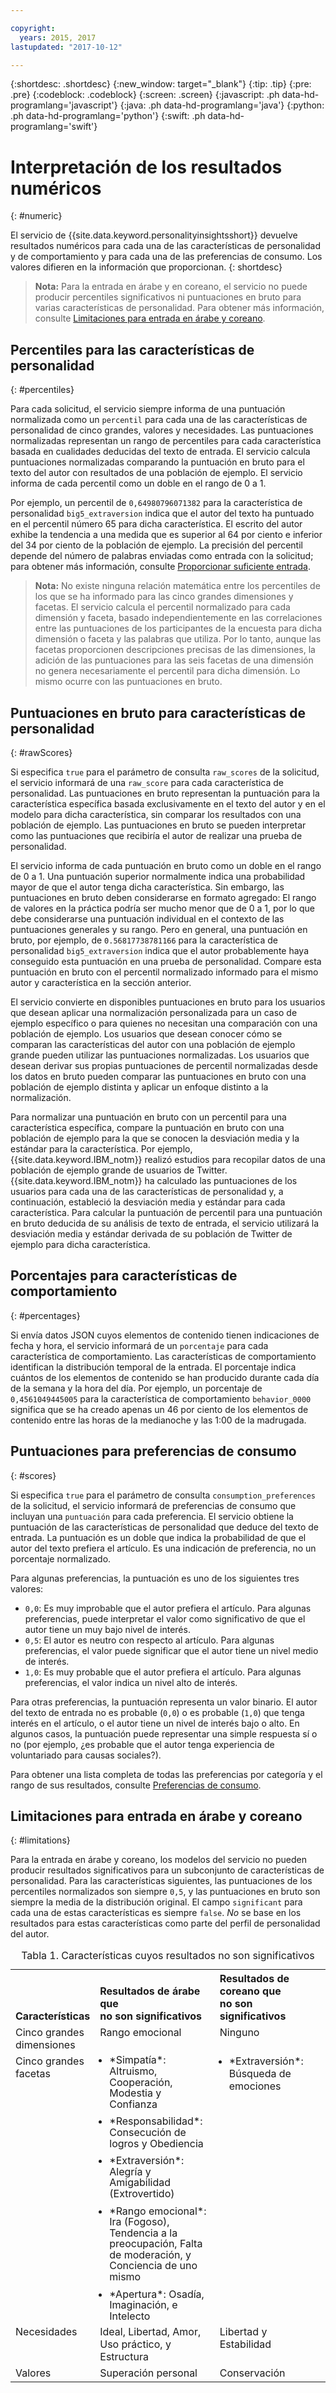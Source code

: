 ```yaml
---

copyright:
  years: 2015, 2017
lastupdated: "2017-10-12"

---
```


{:shortdesc: .shortdesc}
{:new_window: target="_blank"}
{:tip: .tip}
{:pre: .pre}
{:codeblock: .codeblock}
{:screen: .screen}
{:javascript: .ph data-hd-programlang='javascript'}
{:java: .ph data-hd-programlang='java'}
{:python: .ph data-hd-programlang='python'}
{:swift: .ph data-hd-programlang='swift'}

# Interpretación de los resultados numéricos
{: #numeric}

El servicio de {{site.data.keyword.personalityinsightsshort}} devuelve resultados numéricos para cada una de las características de personalidad y de comportamiento y para cada una de las preferencias de consumo. Los valores difieren en la información que proporcionan.
{: shortdesc}

> **Nota:** Para la entrada en árabe y en coreano, el servicio no puede producir percentiles significativos ni puntuaciones en bruto para varias características de personalidad. Para obtener más información, consulte [Limitaciones para entrada en árabe y coreano](#limitations).

## Percentiles para las características de personalidad
{: #percentiles}

Para cada solicitud, el servicio siempre informa de una puntuación normalizada como un `percentil` para cada una de las características de personalidad de cinco grandes, valores y necesidades. Las puntuaciones normalizadas representan un rango de percentiles para cada característica basada en cualidades deducidas del texto de entrada. El servicio calcula puntuaciones normalizadas comparando la puntuación en bruto para el texto del autor con resultados de una población de ejemplo. El servicio informa de cada percentil como un doble en el rango de 0 a 1.

Por ejemplo, un percentil de `0,64980796071382` para la característica de personalidad `big5_extraversion` indica que el autor del texto ha puntuado en el percentil número 65 para dicha característica. El escrito del autor exhibe la tendencia a una medida que es superior al 64 por ciento e inferior del 34 por ciento de la población de ejemplo. La precisión del percentil depende del número de palabras enviadas como entrada con la solicitud; para obtener más información, consulte [Proporcionar suficiente entrada](/docs/services/personality-insights/input.html#sufficient).

> **Nota:** No existe ninguna relación matemática entre los percentiles de los que se ha informado para las cinco grandes dimensiones y facetas. El servicio calcula el percentil normalizado para cada dimensión y faceta, basado independientemente en las correlaciones entre las puntuaciones de los participantes de la encuesta para dicha dimensión o faceta y las palabras que utiliza. Por lo tanto, aunque las facetas proporcionen descripciones precisas de las dimensiones, la adición de las puntuaciones para las seis facetas de una dimensión no genera necesariamente el percentil para dicha dimensión. Lo mismo ocurre con las puntuaciones en bruto.

## Puntuaciones en bruto para características de personalidad
{: #rawScores}

Si especifica `true` para el parámetro de consulta `raw_scores` de la solicitud, el servicio informará de una `raw_score` para cada característica de personalidad. Las puntuaciones en bruto representan la puntuación para la característica específica basada exclusivamente en el texto del autor y en el modelo para dicha característica, sin comparar los resultados con una población de ejemplo. Las puntuaciones en bruto se pueden interpretar como las puntuaciones que recibiría el autor de realizar una prueba de personalidad.

El servicio informa de cada puntuación en bruto como un doble en el rango de 0 a 1. Una puntuación superior normalmente indica una probabilidad mayor de que el autor tenga dicha característica. Sin embargo, las puntuaciones en bruto deben considerarse en formato agregado: El rango de valores en la práctica podría ser mucho menor que de 0 a 1, por lo que debe considerarse una puntuación individual en el contexto de las puntuaciones generales y su rango. Pero en general, una puntuación en bruto, por ejemplo, de `0.56817738781166` para la característica de personalidad `big5_extraversion` indica que el autor probablemente haya conseguido esta puntuación en una prueba de personalidad. Compare esta puntuación en bruto con el percentil normalizado informado para el mismo autor y característica en la sección anterior.

El servicio convierte en disponibles puntuaciones en bruto para los usuarios que desean aplicar una normalización personalizada para un caso de ejemplo específico o para quienes no necesitan una comparación con una población de ejemplo. Los usuarios que desean conocer cómo se comparan las características del autor con una población de ejemplo grande pueden utilizar las puntuaciones normalizadas. Los usuarios que desean derivar sus propias puntuaciones de percentil normalizadas desde los datos en bruto pueden comparar las puntuaciones en bruto con una población de ejemplo distinta y aplicar un enfoque distinto a la normalización.

Para normalizar una puntuación en bruto con un percentil para una característica específica, compare la puntuación en bruto con una población de ejemplo para la que se conocen la desviación media y la estándar para la característica. Por ejemplo, {{site.data.keyword.IBM_notm}} realizó estudios para recopilar datos de una población de ejemplo grande de usuarios de Twitter. {{site.data.keyword.IBM_notm}} ha calculado las puntuaciones de los usuarios para cada una de las características de personalidad y, a continuación, estableció la desviación media y estándar para cada característica. Para calcular la puntuación de percentil para una puntuación en bruto deducida de su análisis de texto de entrada, el servicio utilizará la desviación media y estándar derivada de su población de Twitter de ejemplo para dicha característica.

## Porcentajes para características de comportamiento
{: #percentages}

Si envía datos JSON cuyos elementos de contenido tienen indicaciones de fecha y hora, el servicio informará de un `porcentaje` para cada característica de comportamiento. Las características de comportamiento identifican la distribución temporal de la entrada. El porcentaje indica cuántos de los elementos de contenido se han producido durante cada día de la semana y la hora del día. Por ejemplo, un porcentaje de `0,4561049445005` para la característica de comportamiento `behavior_0000` significa que se ha creado apenas un 46 por ciento de los elementos de contenido entre las horas de la medianoche y las 1:00 de la madrugada.

## Puntuaciones para preferencias de consumo
{: #scores}

Si especifica `true` para el parámetro de consulta `consumption_preferences` de la solicitud, el servicio informará de preferencias de consumo que incluyan una `puntuación` para cada preferencia. El servicio obtiene la puntuación de las características de personalidad que deduce del texto de entrada. La puntuación es un doble que indica la probabilidad de que el autor del texto prefiera el artículo. Es una indicación de preferencia, no un porcentaje normalizado.

Para algunas preferencias, la puntuación es uno de los siguientes tres valores:

-   `0,0`: Es muy improbable que el autor prefiera el artículo. Para algunas preferencias, puede interpretar el valor como significativo de que el autor tiene un muy bajo nivel de interés.
-   `0,5`: El autor es neutro con respecto al artículo. Para algunas preferencias, el valor puede significar que el autor tiene un nivel medio de interés.
-   `1,0`: Es muy probable que el autor prefiera el artículo. Para algunas preferencias, el valor indica un nivel alto de interés.

Para otras preferencias, la puntuación representa un valor binario. El autor del texto de entrada no es probable (`0,0`) o es probable (`1,0`) que tenga interés en el artículo, o el autor tiene un nivel de interés bajo o alto. En algunos casos, la puntuación puede representar una simple respuesta sí o no (por ejemplo, ¿es probable que el autor tenga experiencia de voluntariado para causas sociales?).

Para obtener una lista completa de todas las preferencias por categoría y el rango de sus resultados, consulte [Preferencias de consumo](/docs/services/personality-insights/preferences.html).

## Limitaciones para entrada en árabe y coreano
{: #limitations}

Para la entrada en árabe y coreano, los modelos del servicio no pueden producir resultados significativos para un subconjunto de características de personalidad. Para las características siguientes, las puntuaciones de los percentiles normalizados son siempre `0,5`, y las puntuaciones en bruto son siempre la media de la distribución original. El campo `significant` para cada una de estas características es siempre `false`. *No* se base en los resultados para estas características como parte del perfil de personalidad del autor.

<table>
  <caption>Tabla 1. Características cuyos resultados no son significativos</caption>
  <tr>
    <th style="text-align:left; vertical-align:bottom">
      Características
    </th>
    <th style="text-align:left; vertical-align:bottom; width:40%">
      Resultados de árabe que<br/>no son significativos
    </th>
    <th style="text-align:left; vertical-align:bottom; width:40%">
      Resultados de coreano que<br/>no son significativos
    </th>
  </tr>
  <tr>
    <td style="text-align:left; vertical-align:top">
      Cinco grandes dimensiones
    </td>
    <td style="text-align:left; vertical-align:top">
      Rango emocional
    </td>
    <td style="text-align:left; vertical-align:top">
      Ninguno
    </td>
  </tr>
  <tr>
    <td style="text-align:left; vertical-align:top">
      Cinco grandes facetas
    </td>
    <td style="text-align:left; vertical-align:top">
      <ul style="margin:0px 0px 0px 15px; padding:0px">
        <li style="margin:0px; line-height:110%; padding:0px">
          *Simpatía*: Altruismo, Cooperación, Modestia y Confianza
        </li>
        <li style="margin:10px 0px 0px 0px; line-height:110%; padding:0px">
          *Responsabilidad*: Consecución de logros y Obediencia
        </li>
        <li style="margin:10px 0px 0px 0px; line-height:110%; padding:0px">
          *Extraversión*: Alegría y Amigabilidad (Extrovertido)
        </li>
        <li style="margin:10px 0px 0px 0px; line-height:110%; padding:0px">
          *Rango emocional*: Ira (Fogoso), Tendencia a la preocupación, Falta de
          moderación, y Conciencia de uno mismo
        </li>
        <li style="margin:10px 0px 0px 0px; line-height:110%; padding:0px">
          *Apertura*: Osadía, Imaginación, e Intelecto
        </li>
      </ul>
    </td>
    <td style="text-align:left; vertical-align:top">
      <ul style="margin:0px 0px 0px 15px; padding:0px">
        <li style="margin:0px; padding:0px">
          *Extraversión*: Búsqueda de emociones
        </li>
      </ul>
    </td>
  </tr>
  <tr>
    <td style="text-align:left; vertical-align:top">
      Necesidades
    </td>
    <td style="text-align:left; vertical-align:top">
      Ideal, Libertad, Amor, Uso práctico, y Estructura
    </td>
    <td style="text-align:left; vertical-align:top">
      Libertad y Estabilidad
    </td>
  </tr>
  </tr>
    <td style="text-align:left; vertical-align:top">
      Valores
    </td>
    <td style="text-align:left; vertical-align:top">
      Superación personal
    </td>
    <td style="text-align:left; vertical-align:top">
      Conservación
    </td>
  </tr>
</table>
